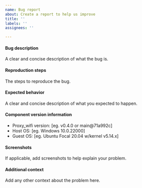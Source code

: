 ```yaml
---
name: Bug report
about: Create a report to help us improve
title: ''
labels: ''
assignees: ''

---
```


#### Bug description

A clear and concise description of what the bug is.

#### Reproduction steps

The steps to reproduce the bug.

#### Expected behavior

A clear and concise description of what you expected to happen.

#### Component version information

- Proxy_wifi version: [eg. v0.4.0 or main@71a992c]
- Host OS: [eg. Windows 10.0.22000]
- Guest OS: [eg. Ubuntu Focal 20.04 w/kernel v5.14.x]

#### Screenshots

If applicable, add screenshots to help explain your problem.

#### Additional context

Add any other context about the problem here.
